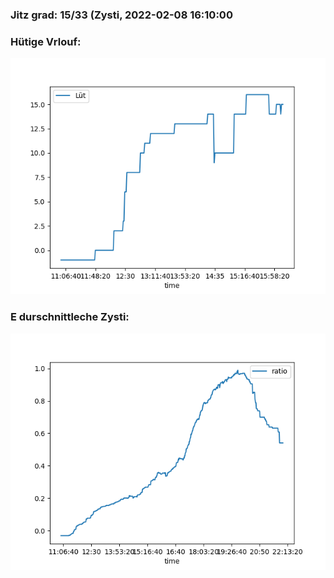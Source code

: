 ### Jitz grad: 15/33 (Zysti, 2022-02-08 16:10:00

### Hütige Vrlouf:
![Graph](Today.png)

### E durschnittleche Zysti:
![Graph](Zysti.png)